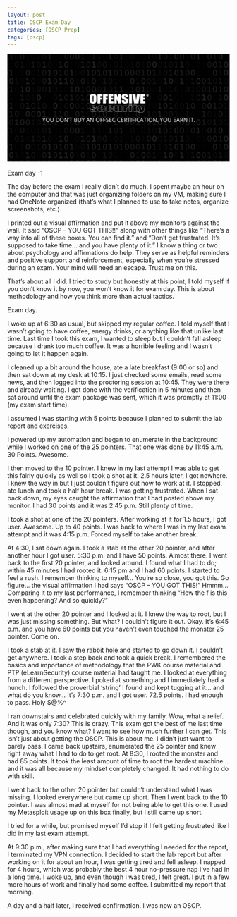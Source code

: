 ```yaml
---
layout: post
title: OSCP Exam Day
categories: [OSCP Prep]
tags: [oscp]
---
```

![](/images/offsec.png)


Exam day -1

The day before the exam I really didn’t do much. I spent maybe an hour on the computer and that was just organizing folders on my VM, making sure I had OneNote organized (that’s what I planned to use to take notes, organize screenshots, etc.).

I printed out a visual affirmation and put it above my monitors against the wall. It said “OSCP – YOU GOT THIS!!” along with other things like “There’s a way into all of these boxes. You can find it.” and “Don’t get frustrated. It’s supposed to take time… and you have plenty of it.” I know a thing or two about psychology and affirmations do help. They serve as helpful reminders and positive support and reinforcement, especially when you’re stressed during an exam. Your mind will need an escape. Trust me on this.

That’s about all I did. I tried to study but honestly at this point, I told myself if you don’t know it by now, you won’t know it for exam day. This is about methodology and how you think more than actual tactics.

Exam day.

I woke up at 6:30 as usual, but skipped my regular coffee. I told myself that I wasn’t going to have coffee, energy drinks, or anything like that unlike last time. Last time I took this exam, I wanted to sleep but I couldn’t fall asleep because I drank too much coffee. It was a horrible feeling and I wasn’t going to let it happen again.

I cleaned up a bit around the house, ate a late breakfast (9:00 or so) and then sat down at my desk at 10:15. I just checked some emails, read some news, and then logged into the proctoring session at 10:45. They were there and already waiting. I got done with the verification in 5 minutes and then sat around until the exam package was sent, which it was promptly at 11:00 (my exam start time).

I assumed I was starting with 5 points because I planned to submit the lab report and exercises.

I powered up my automation and began to enumerate in the background while I worked on one of the 25 pointers. That one was done by 11:45 a.m. 30 Points. Awesome.

I then moved to the 10 pointer. I knew in my last attempt I was able to get this fairly quickly as well so I took a shot at it. 2.5 hours later, I got nowhere. I knew the way in but I just couldn’t figure out how to work at it. I stopped, ate lunch and took a half hour break. I was getting frustrated. When I sat back down, my eyes caught the affirmation that I had posted above my monitor. I had 30 points and it was 2:45 p.m. Still plenty of time.

I took a shot at one of the 20 pointers. After working at it for 1.5 hours, I got user. Awesome. Up to 40 points. I was back to where I was in my last exam attempt and it was 4:15 p.m. Forced myself to take another break.

At 4:30, I sat down again. I took a stab at the other 20 pointer, and after another hour I got user. 5:30 p.m. and I have 50 points. Almost there. I went back to the first 20 pointer, and looked around. I found what I had to do; within 45 minutes I had rooted it. 6:15 pm and I had 60 points. I started to feel a rush. I remember thinking to myself… You’re so close, you got this. Go figure… the visual affirmation I had says “OSCP – YOU GOT THIS!” Hmmm… Comparing it to my last performance, I remember thinking “How the f is this even happening? And so quickly?”

I went at the other 20 pointer and I looked at it. I knew the way to root, but I was just missing something. But what? I couldn’t figure it out. Okay. It’s 6:45 p.m. and you have 60 points but you haven’t even touched the monster 25 pointer. Come on.

I took a stab at it. I saw the rabbit hole and started to go down it. I couldn’t get anywhere. I took a step back and took a quick break. I remembered the basics and importance of methodology that the PWK course material and PTP (eLearnSecurity) course material had taught me. I looked at everything from a different perspective. I poked at something and I immediately had a hunch. I followed the proverbial ‘string’ I found and kept tugging at it… and what do you know… It’s 7:30 p.m. and I got user. 72.5 points. I had enough to pass. Holy $@%^

I ran downstairs and celebrated quickly with my family. Wow, what a relief. And it was only 7:30? This is crazy. This exam got the best of me last time though, and you know what? I want to see how much further I can get. This isn’t just about getting the OSCP. This is about me. I didn’t just want to barely pass. I came back upstairs, enumerated the 25 pointer and knew right away what I had to do to get root. At 8:30, I rooted the monster and had 85 points. It took the least amount of time to root the hardest machine… and it was all because my mindset completely changed. It had nothing to do with skill.

I went back to the other 20 pointer but couldn’t understand what I was missing. I looked everywhere but came up short. Then I went back to the 10 pointer. I was almost mad at myself for not being able to get this one. I used my Metasploit usage up on this box finally, but I still came up short.

I tried for a while, but promised myself I’d stop if I felt getting frustrated like I did in my last exam attempt.

At 9:30 p.m., after making sure that I had everything I needed for the report, I terminated my VPN connection. I decided to start the lab report but after working on it for about an hour, I was getting tired and fell asleep. I napped for 4 hours, which was probably the best 4 hour no-pressure nap I’ve had in a long time. I woke up, and even though I was tired, I felt great. I put in a few more hours of work and finally had some coffee. I submitted my report that morning.

A day and a half later, I received confirmation. I was now an OSCP.
